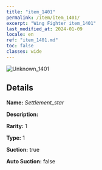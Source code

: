 ```yaml
---
title: "item_1401"
permalink: /item/item_1401/
excerpt: "Wing Fighter item_1401"
last_modified_at: 2024-01-09
locale: en
ref: "item_1401.md"
toc: false
classes: wide
---
```



 ![Unknown_1401](/images/item/Settlement_star_p.png)



## Details

 **Name:** *Settlement_star* 

 **Description:** 

 **Rarity:** 1 

 **Type:** 1 

 **Suction:** true 

 **Auto Suction:** false 


